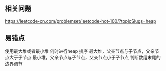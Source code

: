 ## 



## 相关问题
https://leetcode-cn.com/problemset/leetcode-hot-100/?topicSlugs=heap


## 易错点

使用最大堆或者最小堆
何时进行heap 排序
最大堆，父亲节点与子节点，父亲节点大于子节点
最小堆，父亲节点与子节点，父亲节点小于子节点
判断数组末尾的边界调节
